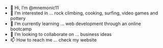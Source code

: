 - 👋 Hi, I’m @mnemonic11
- 👀 I’m interested in ... rock climbing, cooking, surfing, video games and pottery
- 🌱 I’m currently learning ... web development through an online bootcamp
- 💞️ I’m looking to collaborate on ... business ideas
- 📫 How to reach me ... check my website

<!---
mnemonic11/mnemonic11 is a ✨ special ✨ repository because its `README.md` (this file) appears on your GitHub profile.
You can click the Preview link to take a look at your changes.
--->
